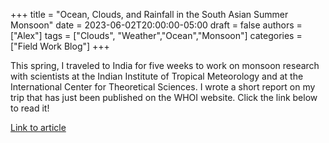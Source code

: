 +++
title = "Ocean, Clouds, and Rainfall in the South Asian Summer Monsoon"
date = 2023-06-02T20:00:00-05:00
draft = false
authors = ["Alex"]
tags = ["Clouds", "Weather","Ocean","Monsoon"]
categories = ["Field Work Blog"]
+++

This spring, I traveled to India for five weeks to work on monsoon research with scientists at the Indian Institute of Tropical Meteorology and at the International Center for Theoretical Sciences. I wrote a short report on my trip that has just been published on the WHOI website. Click the link below to read it!

[Link to article](https://www.whoi.edu/south-asian-summer-monsoon/)